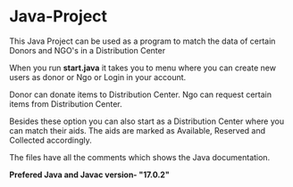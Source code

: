 # Java-Project

This Java Project can be used as a program to match the data of certain Donors and NGO's in a Distribution Center

When you run **start.java** it takes you to menu where you can create new users as donor or Ngo or Login in your account.

Donor can donate items to Distribution Center.
Ngo can request certain items from Distribution Center.

Besides these option you can also start as a Distribution Center where you can match their aids.
The aids are marked as Available, Reserved and Collected accordingly.

The files have all the comments which shows the Java documentation.


**Prefered Java and Javac version- "17.0.2"**
